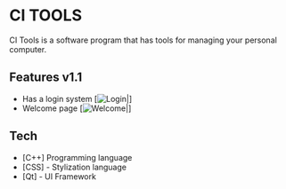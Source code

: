# CI TOOLS

CI Tools is a software program that has tools for managing your personal computer.

## Features v1.1

- Has a login system
[![Login|](https://i.imgur.com/iYdppZZ.png)] 
- Welcome page 
[![Welcome|](https://i.imgur.com/qXpL2yb.png)]

## Tech

- [C++] Programming language
- [CSS] - Stylization language
- [Qt] - UI Framework

